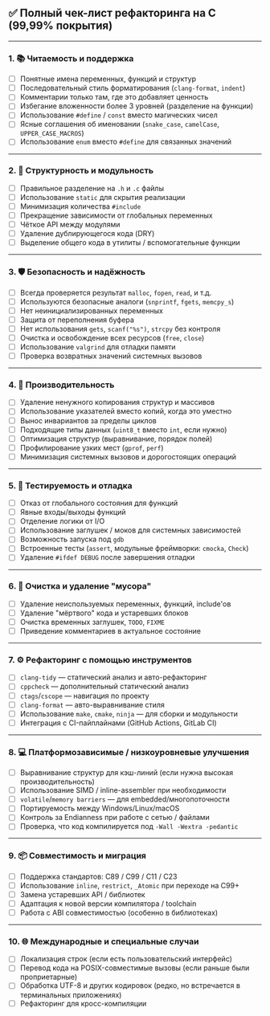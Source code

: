 ## ✅ **Полный чек-лист рефакторинга на C (99,99% покрытия)**

---

### 1. 📚 **Читаемость и поддержка**

* [ ] Понятные имена переменных, функций и структур
* [ ] Последовательный стиль форматирования (`clang-format`, `indent`)
* [ ] Комментарии только там, где это добавляет ценность
* [ ] Избегание вложенности более 3 уровней (разделение на функции)
* [ ] Использование `#define` / `const` вместо магических чисел
* [ ] Ясные соглашения об именовании (`snake_case`, `camelCase`, `UPPER_CASE_MACROS`)
* [ ] Использование `enum` вместо `#define` для связанных значений

---

### 2. 🧱 **Структурность и модульность**

* [ ] Правильное разделение на `.h` и `.c` файлы
* [ ] Использование `static` для скрытия реализации
* [ ] Минимизация количества `#include`
* [ ] Прекращение зависимости от глобальных переменных
* [ ] Чёткое API между модулями
* [ ] Удаление дублирующегося кода (DRY)
* [ ] Выделение общего кода в утилиты / вспомогательные функции

---

### 3. 🛡 **Безопасность и надёжность**

* [ ] Всегда проверяется результат `malloc`, `fopen`, `read`, и т.д.
* [ ] Используются безопасные аналоги (`snprintf`, `fgets`, `memcpy_s`)
* [ ] Нет неинициализированных переменных
* [ ] Защита от переполнения буфера
* [ ] Нет использования `gets`, `scanf("%s")`, `strcpy` без контроля
* [ ] Очистка и освобождение всех ресурсов (`free`, `close`)
* [ ] Использование `valgrind` для отладки памяти
* [ ] Проверка возвратных значений системных вызовов

---

### 4. 🚀 **Производительность**

* [ ] Удаление ненужного копирования структур и массивов
* [ ] Использование указателей вместо копий, когда это уместно
* [ ] Вынос инвариантов за пределы циклов
* [ ] Подходящие типы данных (`uint8_t` вместо `int`, если нужно)
* [ ] Оптимизация структур (выравнивание, порядок полей)
* [ ] Профилирование узких мест (`gprof`, `perf`)
* [ ] Минимизация системных вызовов и дорогостоящих операций

---

### 5. 🧪 **Тестируемость и отладка**

* [ ] Отказ от глобального состояния для функций
* [ ] Явные входы/выходы функций
* [ ] Отделение логики от I/O
* [ ] Использование заглушек / моков для системных зависимостей
* [ ] Возможность запуска под `gdb`
* [ ] Встроенные тесты (`assert`, модульные фреймворки: `cmocka`, `Check`)
* [ ] Удаление `#ifdef DEBUG` после завершения отладки

---

### 6. 🧼 **Очистка и удаление "мусора"**

* [ ] Удаление неиспользуемых переменных, функций, include'ов
* [ ] Удаление "мёртвого" кода и устаревших блоков
* [ ] Очистка временных заглушек, `TODO`, `FIXME`
* [ ] Приведение комментариев в актуальное состояние

---

### 7. ⚙️ **Рефакторинг с помощью инструментов**

* [ ] `clang-tidy` — статический анализ и авто-рефакторинг
* [ ] `cppcheck` — дополнительный статический анализ
* [ ] `ctags`/`cscope` — навигация по проекту
* [ ] `clang-format` — авто-выравнивание стиля
* [ ] Использование `make`, `cmake`, `ninja` — для сборки и модульности
* [ ] Интеграция с CI-пайплайнами (GitHub Actions, GitLab CI)

---

### 8. 💻 **Платформозависимые / низкоуровневые улучшения**

* [ ] Выравнивание структур для кэш-линий (если нужна высокая производительность)
* [ ] Использование SIMD / inline-assembler при необходимости
* [ ] `volatile`/`memory barriers` — для embedded/многопоточности
* [ ] Портируемость между Windows/Linux/macOS
* [ ] Контроль за Endianness при работе с сетью / файлами
* [ ] Проверка, что код компилируется под `-Wall -Wextra -pedantic`

---

### 9. 📦 **Совместимость и миграция**

* [ ] Поддержка стандартов: C89 / C99 / C11 / C23
* [ ] Использование `inline`, `restrict`, `_Atomic` при переходе на C99+
* [ ] Замена устаревших API / библиотек
* [ ] Адаптация к новой версии компилятора / toolchain
* [ ] Работа с ABI совместимостью (особенно в библиотеках)

---

### 10. 🌐 **Международные и специальные случаи**

* [ ] Локализация строк (если есть пользовательский интерфейс)
* [ ] Перевод кода на POSIX-совместимые вызовы (если раньше были проприетарные)
* [ ] Обработка UTF-8 и других кодировок (редко, но встречается в терминальных приложениях)
* [ ] Рефакторинг для кросс-компиляции
